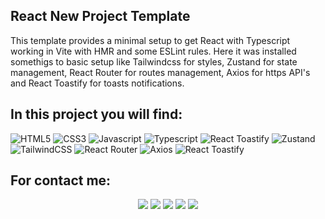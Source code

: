 ## React New Project Template

This template provides a minimal setup to get React with Typescript working in Vite with HMR and some ESLint rules.
Here it was installed somethigs to basic setup like Tailwindcss for styles, Zustand for state management, React Router for routes management, Axios for https API's and React Toastify for toasts notifications.

## In this project you will find:

![HTML5](https://img.shields.io/badge/HTML5-E34F26?style=for-the-badge&logo=html5&logoColor=white)
![CSS3](https://img.shields.io/badge/CSS3-1572B6?style=for-the-badge&logo=css3&logoColor=white)
![Javascript](https://img.shields.io/badge/JavaScript-323330?style=for-the-badge&logo=javascript&logoColor=F7DF1E)
![Typescript](https://img.shields.io/badge/TypeScript-007ACC?style=for-the-badge&logo=typescript&logoColor=white)
![React Toastify](https://img.shields.io/badge/React-20232A?style=for-the-badge&logo=react&logoColor=61DAFB)
![Zustand](https://img.shields.io/badge/Zustand-20232A?style=for-the-badge&logo=databricks&logoColor=white)
![TailwindCSS](https://img.shields.io/badge/Tailwind_CSS-38B2AC?style=for-the-badge&logo=tailwind-css&logoColor=white)
![React Router](https://img.shields.io/badge/React_Router-CA4245?style=for-the-badge&logo=react-router&logoColor=white)
![Axios](https://img.shields.io/badge/Axios-191970?style=for-the-badge&logo=Axios&logoColor=#5A29E4)
![React Toastify](https://img.shields.io/badge/React_Toastify-20232A?style=for-the-badge&logo=react&logoColor=61DAFB)

## For contact me:

<!-- Social Links -->
<div align="center"> 
  <a href="https://instagram.com/pedroaugustofb" target="_blank"><img src="https://img.shields.io/badge/-Instagram-%23E4405F?style=for-the-badge&logo=instagram&logoColor=white" target="_blank"></a>
  <a href="https://wa.me/5583986251686" target="_blank"><img src="https://img.shields.io/badge/-Whatsapp-%2325D366?style=for-the-badge&logo=whatsapp&logoColor=white" target="_blank"></a>
  <a href="mailto:pedroaugustofolb@gmail.com"><img src="https://img.shields.io/badge/-Gmail-%23333?style=for-the-badge&logo=gmail&logoColor=white" target="_blank"></a>
  <a href="https://www.linkedin.com/in/pedrofoltram/" target="_blank"><img src="https://img.shields.io/badge/-LinkedIn-%230077B5?style=for-the-badge&logo=linkedin&logoColor=white" target="_blank"></a> 
  <a href="https://github.com/pedroaugustofb" target="_blank"><img src="https://img.shields.io/badge/Github-121013?style=for-the-badge&logo=github&logoColor=white" target="_blank"></a>
</div>
